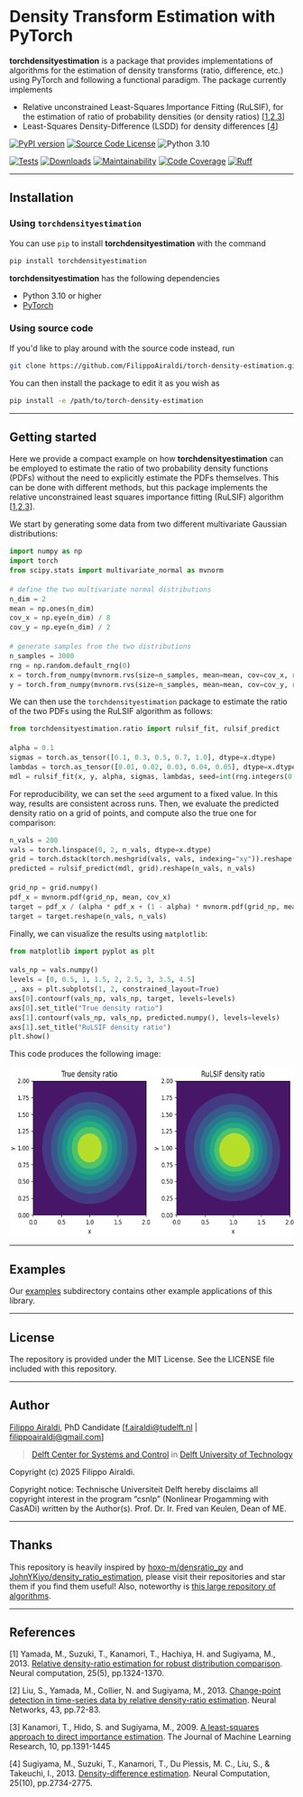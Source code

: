 # Density Transform Estimation with PyTorch

**torchdensityestimation** is a package that provides implementations of algorithms for
the estimation of density transforms (ratio, difference, etc.) using PyTorch and
following a functional paradigm. The package currently implements

- Relative unconstrained Least-Squares Importance Fitting (RuLSIF), for the estimation
  of ratio of probability densities (or density ratios) [[1](#1),[2](#2),[3](#3)]
- Least-Squares Density-Difference (LSDD) for density differences [[4](#4)]

[![PyPI version](https://badge.fury.io/py/torchdensityestimation.svg)](https://badge.fury.io/py/torchdensityestimation)
[![Source Code License](https://img.shields.io/badge/license-MIT-blueviolet)](https://github.com/FilippoAiraldi/torch-density-estimation/blob/master/LICENSE)
![Python 3.10](https://img.shields.io/badge/python->=3.10-green.svg)

[![Tests](https://github.com/FilippoAiraldi/torch-density-estimation/actions/workflows/tests.yml/badge.svg)](https://github.com/FilippoAiraldi/torch-density-estimation/actions/workflows/tests.yml)
[![Downloads](https://static.pepy.tech/badge/torchdensityestimation)](https://www.pepy.tech/projects/torchdensityestimation)
[![Maintainability](https://qlty.sh/gh/FilippoAiraldi/projects/torch-density-estimation/maintainability.svg)](https://qlty.sh/gh/FilippoAiraldi/projects/torch-density-estimation)
[![Code Coverage](https://qlty.sh/gh/FilippoAiraldi/projects/torch-density-estimation/coverage.svg)](https://qlty.sh/gh/FilippoAiraldi/projects/torch-density-estimation)
[![Ruff](https://img.shields.io/endpoint?url=https://raw.githubusercontent.com/astral-sh/ruff/main/assets/badge/v2.json)](https://docs.astral.sh/ruff/)

---

## Installation

### Using `torchdensityestimation`

You can use `pip` to install **torchdensityestimation** with the command

```bash
pip install torchdensityestimation
```

**torchdensityestimation** has the following dependencies

- Python 3.10 or higher
- [PyTorch](https://pytorch.org/)

### Using source code

If you'd like to play around with the source code instead, run

```bash
git clone https://github.com/FilippoAiraldi/torch-density-estimation.git
```

You can then install the package to edit it as you wish as

```bash
pip install -e /path/to/torch-density-estimation
```

---

## Getting started

Here we provide a compact example on how **torchdensityestimation** can be employed to
estimate the ratio of two probability density functions (PDFs) without the need to
explicitly estimate the PDFs themselves. This can be done with different methods, but
this package implements the relative unconstrained least squares importance fitting
(RuLSIF) algorithm [[1](#1),[2](#2),[3](#3)].

We start by generating some data from two different multivariate Gaussian distributions:

```python
import numpy as np
import torch
from scipy.stats import multivariate_normal as mvnorm

# define the two multivariate normal distributions
n_dim = 2
mean = np.ones(n_dim)
cov_x = np.eye(n_dim) / 8
cov_y = np.eye(n_dim) / 2

# generate samples from the two distributions
n_samples = 3000
rng = np.random.default_rng(0)
x = torch.from_numpy(mvnorm.rvs(size=n_samples, mean=mean, cov=cov_x, random_state=rng))
y = torch.from_numpy(mvnorm.rvs(size=n_samples, mean=mean, cov=cov_y, random_state=rng))
```

We can then use the `torchdensityestimation` package to estimate the ratio of the two
PDFs using the RuLSIF algorithm as follows:

```python
from torchdensityestimation.ratio import rulsif_fit, rulsif_predict

alpha = 0.1
sigmas = torch.as_tensor([0.1, 0.3, 0.5, 0.7, 1.0], dtype=x.dtype)
lambdas = torch.as_tensor([0.01, 0.02, 0.03, 0.04, 0.05], dtype=x.dtype)
mdl = rulsif_fit(x, y, alpha, sigmas, lambdas, seed=int(rng.integers(0, 2**32)))
```

For reproducibility, we can set the `seed` argument to a fixed value. In this way,
results are consistent across runs. Then, we evaluate the predicted density ratio on a
grid of points, and compute also the true one for comparison:

```python
n_vals = 200
vals = torch.linspace(0, 2, n_vals, dtype=x.dtype)
grid = torch.dstack(torch.meshgrid(vals, vals, indexing="xy")).reshape(-1, 2)
predicted = rulsif_predict(mdl, grid).reshape(n_vals, n_vals)

grid_np = grid.numpy()
pdf_x = mvnorm.pdf(grid_np, mean, cov_x)
target = pdf_x / (alpha * pdf_x + (1 - alpha) * mvnorm.pdf(grid_np, mean, cov_y))
target = target.reshape(n_vals, n_vals)
```

Finally, we can visualize the results using `matplotlib`:

```python
from matplotlib import pyplot as plt

vals_np = vals.numpy()
levels = [0, 0.5, 1, 1.5, 2, 2.5, 3, 3.5, 4.5]
_, axs = plt.subplots(1, 2, constrained_layout=True)
axs[0].contourf(vals_np, vals_np, target, levels=levels)
axs[0].set_title("True density ratio")
axs[1].contourf(vals_np, vals_np, predicted.numpy(), levels=levels)
axs[1].set_title("RuLSIF density ratio")
plt.show()
```

This code produces the following image:

<div align="center">
  <img src="https://raw.githubusercontent.com/FilippoAiraldi/torch-density-estimation/master/resources/demo.png" alt="torchdensityestimation-demo" height="300">
</div>

---

## Examples

Our [examples](https://github.com/FilippoAiraldi/torch-density-estimation/tree/master/examples)
subdirectory contains other example applications of this library.

---

## License

The repository is provided under the MIT License. See the LICENSE file included with
this repository.

---

## Author

[Filippo Airaldi](https://www.tudelft.nl/staff/f.airaldi/), PhD Candidate
[f.airaldi@tudelft.nl | filippoairaldi@gmail.com]

> [Delft Center for Systems and Control](https://www.tudelft.nl/en/me/about/departments/delft-center-for-systems-and-control/)
in [Delft University of Technology](https://www.tudelft.nl/en/)

Copyright (c) 2025 Filippo Airaldi.

Copyright notice: Technische Universiteit Delft hereby disclaims all copyright interest
in the program “csnlp” (Nonlinear Progamming with CasADi) written by the Author(s).
Prof. Dr. Ir. Fred van Keulen, Dean of ME.

---

## Thanks

This repository is heavily inspired by
[hoxo-m/densratio_py](https://github.com/hoxo-m/densratio_py) and
[JohnYKiyo/density_ratio_estimation](https://github.com/JohnYKiyo/density_ratio_estimation),
please visit their repositories and star them if you find them useful! Also, noteworthy
is [this large repository of algorithms](https://www.ms.k.u-tokyo.ac.jp/sugi/software.html).

---

## References

<a id="1">[1]</a>
Yamada, M., Suzuki, T., Kanamori, T., Hachiya, H. and Sugiyama, M., 2013.
[Relative density-ratio estimation for robust distribution comparison](https://ieeexplore.ieee.org/abstract/document/6797650).
Neural computation, 25(5), pp.1324-1370.

<a id="2">[2]</a>
Liu, S., Yamada, M., Collier, N. and Sugiyama, M., 2013.
[Change-point detection in time-series data by relative density-ratio estimation](https://www.sciencedirect.com/science/article/abs/pii/S0893608013000270).
Neural Networks, 43, pp.72-83.

<a id="3">[3]</a>
Kanamori, T., Hido, S. and Sugiyama, M., 2009.
[A least-squares approach to direct importance estimation](https://jmlr.csail.mit.edu/papers/volume10/kanamori09a/kanamori09a.pdf).
The Journal of Machine Learning Research, 10, pp.1391-1445

<a id="4">[4]</a>
Sugiyama, M., Suzuki, T., Kanamori, T., Du Plessis, M. C., Liu, S., & Takeuchi, I., 2013.
[Density-difference estimation](https://www.ms.k.u-tokyo.ac.jp/sugi/2013/LSDD.pdf).
Neural Computation, 25(10), pp.2734-2775.
